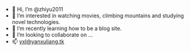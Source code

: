 - 👋 Hi, I’m @zhiyu2011
- 👀 I’m interested in watching movies, climbing mountains and studying novel technologies.
- 🌱 I’m recently learning how to be a blog site.
- 💞️ I’m looking to collaborate on ...
- 📫 yxl@yanxuliang.tk

<!---
zhiyu2011/zhiyu2011 is a ✨ special ✨ repository because its `README.md` (this file) appears on your GitHub profile.
You can click the Preview link to take a look at your changes.
--->

